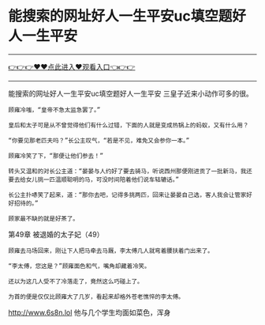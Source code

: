# 能搜索的网址好人一生平安uc填空题好人一生平安

<hr/><a href="https://github.com/qiuhjg/faxd/issues/1">👉👉👉♥♥点此进入♥观看入口👈👉👉</a><hr/>

能搜索的网址好人一生平安uc填空题好人一生平安
三皇子近来小动作可多的很。

    顾雍冷嗤，“皇帝不急太监急罢了。”

    皇后和太子可是从不曾觉得他们有什么过错，下面的人就是变成热锅上的蚂蚁，又有什么用？

    “你要见那老匹夫吗？”长公主叹气，“若是不见，难免又会参你一本。”

    顾雍冷笑了下，“那便让他们参去！”

    转头又温和的对长公主道：“晏晏与人约好了要去骑马，听说西州那便刚进贡了一批新马，我还要去给女儿挑一匹温顺聪明的马，可没时间陪着他们说车轱辘话。”

    长公主扑哧笑了起来，道：“那你去吧，记得多挑两匹，回来让晏晏自己选，客人我会让管家好好招待的。”

    顾家最不缺的就是好茶了。

第49章 被退婚的太子妃（49）

    顾雍去马场回来，刚让下人把马牵去马厩，李太傅几人就弯着腰扶着门出来了。

    “李太傅，您这是？”顾雍面色和气，嘴角却藏着冷笑。

    还以为这几人受不了冷落走了，竟然这么巧碰上了。

    为首的便是仅仅比顾雍大了几岁，看起来却格外苍老憔悴的李太傅。
http://www.6s8n.lol
    他与几个学生均面如菜色，浑身
